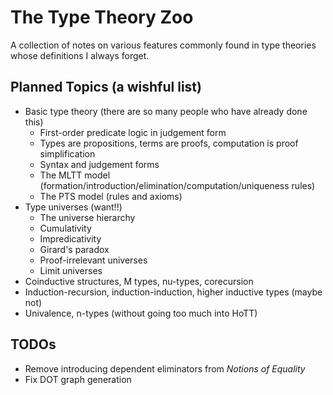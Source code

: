 # The Type Theory Zoo

A collection of notes on various features commonly found in type theories whose definitions I always forget.

## Planned Topics (a wishful list)
* Basic type theory (there are so many people who have already done this)
  * First-order predicate logic in judgement form
  * Types are propositions, terms are proofs, computation is proof simplification
  * Syntax and judgement forms
  * The MLTT model (formation/introduction/elimination/computation/uniqueness rules)
  * The PTS model (rules and axioms)
* Type universes (want!!)
  * The universe hierarchy
  * Cumulativity
  * Impredicativity
  * Girard's paradox
  * Proof-irrelevant universes
  * Limit universes
* Coinductive structures, M types, nu-types, corecursion
* Induction-recursion, induction-induction, higher inductive types (maybe not)
* Univalence, n-types (without going too much into HoTT)

## TODOs
* Remove introducing dependent eliminators from _Notions of Equality_
* Fix DOT graph generation